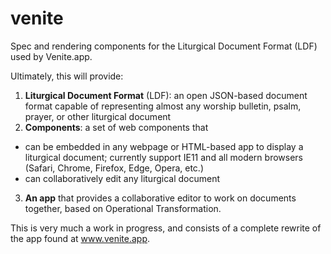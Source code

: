# venite
Spec and rendering components for the Liturgical Document Format (LDF) used by Venite.app.

Ultimately, this will provide:
1. **Liturgical Document Format** (LDF): an open JSON-based document format capable of representing almost any worship bulletin, psalm, prayer, or other liturgical document
2. **Components**: a set of web components that
  - can be embedded in any webpage or HTML-based app to display a liturgical document; currently support IE11 and all modern browsers (Safari, Chrome, Firefox, Edge, Opera, etc.)
  - can collaboratively edit any liturgical document
3. **An app** that provides a collaborative editor to work on documents together, based on Operational Transformation.

This is very much a work in progress, and consists of a complete rewrite of the app found at www.venite.app.
